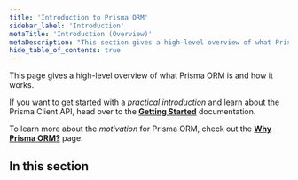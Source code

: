 ```yaml
---
title: 'Introduction to Prisma ORM'
sidebar_label: 'Introduction'
metaTitle: 'Introduction (Overview)'
metaDescription: "This section gives a high-level overview of what Prisma is and how it works. It's a great starting point for Prisma newcomers!"
hide_table_of_contents: true
---
```


<!-- TopBlock -->

This page gives a high-level overview of what Prisma ORM is and how it works.

If you want to get started with a _practical introduction_ and learn about the Prisma Client API, head over to the [**Getting Started**](/getting-started) documentation.

To learn more about the _motivation_ for Prisma ORM, check out the [**Why Prisma ORM?**](/orm/overview/introduction/why-prisma) page.

## In this section

<!-- Subsections -->
